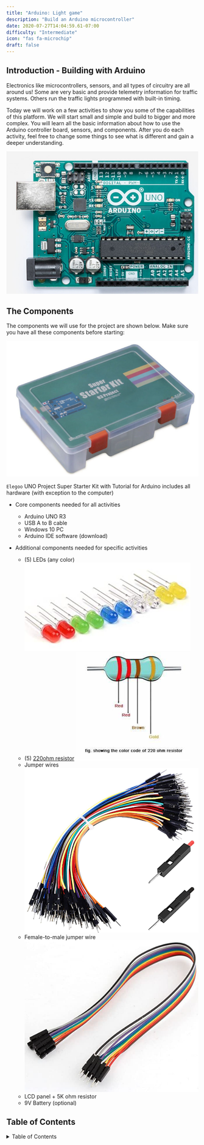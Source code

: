 ```yaml
---
title: "Arduino: Light game"
description: "Build an Arduino microcontroller"
date: 2020-07-27T14:04:59.61-07:00
difficulty: "Intermediate"
icon: "fas fa-microchip"
draft: false
---
```


## Introduction - Building with Arduino

Electronics like microcontrollers, sensors, and all types of circuitry are all around us! Some are very basic and provide telemetry information for traffic systems. Others run the traffic lights programmed with built-in timing.

Today we will work on a few activities to show you some of the capabilities of this platform. We will start small and simple and build to bigger and more complex. You will learn all the basic information about how to use the Arduino controller board, sensors, and components. After you do each activity, feel free to change some things to see what is different and gain a deeper understanding.

![Picture of an Arduino](./img/Arduino.png)

## The Components

 The components we will use for the project are shown below. Make sure you have all these components before starting:

![Alt Text: Picture of Elegoo UNO Starter Kit](img/Elegoo-starter-kit.png)

`Elegoo` UNO Project Super Starter Kit with Tutorial for Arduino includes all hardware (with exception to the computer)

* Core components needed for all activities
  * Arduino UNO R3
  * USB A to B cable
  * Windows 10 PC
  * Arduino IDE software (download)

* Additional components needed for specific activities
  * (5) LEDs (any color)
![Alt Text: Picture of LEDs in rainbow colors](img/colorful_LEDs.jpg)
  * (5) [220ohm resistor](https://somanytech.com/220-ohm-resistor-color-code)
![Picture of the color bands on a 220 Ohm resistor](img/220OhmResistor.jfif)
  * Jumper wires
![Alt Text: Stock image of breadboard jumper wires](img/jumperWires.png)
  * Female-to-male jumper wire
![Alt Text: Stock image of a Wire](img/DupontWire.png)
  * LCD panel + 5K ohm resistor
  * 9V Battery (optional)

## Table of Contents

<details close>
<summary>Table of Contents</summary>
{{% children /%}}
</details>
